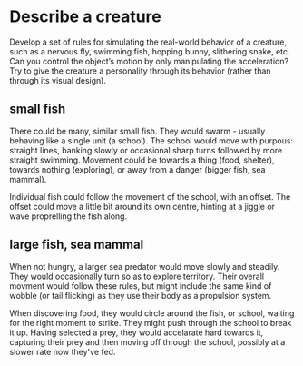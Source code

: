 # Describe a creature

Develop a set of rules for simulating the real-world behavior of a creature, such as a nervous fly, swimming fish, hopping bunny, slithering snake, etc. Can you control the object’s motion by only manipulating the acceleration? Try to give the creature a personality through its behavior (rather than through its visual design).



## small fish

There could be many, similar small fish. They would swarm - usually behaving like a single unit (a school). The school would move with purpous: straight lines, banking slowly or occasional sharp turns followed by more straight swimming. Movement could be towards a thing (food, shelter), towards nothing (exploring), or away from a danger (bigger fish, sea mammal).

Individual fish could follow the movement of the school, with an offset. The offset could move a little bit around its own centre, hinting at a jiggle or wave proprelling the fish along.



## large fish, sea mammal

When not hungry, a larger sea predator would move slowly and steadily. They would occasionally turn so as to explore territory. Their overall movment would follow these rules, but might include the same kind of wobble (or tail flicking) as they use their body as a propulsion system.

When discovering food, they would circle around the fish, or school, waiting for the right moment to strike. They might push through the school to break it up. Having selected a prey, they would accelarate hard towards it, capturing their prey and then moving off through the school, possibly at a slower rate now they've fed. 
